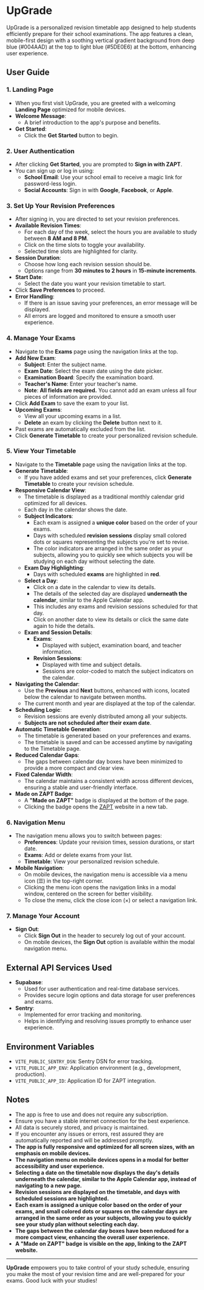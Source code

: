 # UpGrade

UpGrade is a personalized revision timetable app designed to help students efficiently prepare for their school examinations. The app features a clean, mobile-first design with a soothing vertical gradient background from deep blue (#004AAD) at the top to light blue (#5DE0E6) at the bottom, enhancing user experience.

## User Guide

### 1. **Landing Page**

- When you first visit UpGrade, you are greeted with a welcoming **Landing Page** optimized for mobile devices.
- **Welcome Message**:
  - A brief introduction to the app's purpose and benefits.
- **Get Started**:
  - Click the **Get Started** button to begin.

### 2. **User Authentication**

- After clicking **Get Started**, you are prompted to **Sign in with ZAPT**.
- You can sign up or log in using:
  - **School Email**: Use your school email to receive a magic link for password-less login.
  - **Social Accounts**: Sign in with **Google**, **Facebook**, or **Apple**.

### 3. **Set Up Your Revision Preferences**

- After signing in, you are directed to set your revision preferences.
- **Available Revision Times**:
  - For each day of the week, select the hours you are available to study between **8 AM and 8 PM**.
  - Click on the time slots to toggle your availability.
  - Selected time slots are highlighted for clarity.
- **Session Duration**:
  - Choose how long each revision session should be.
  - Options range from **30 minutes to 2 hours** in **15-minute increments**.
- **Start Date**:
  - Select the date you want your revision timetable to start.
- Click **Save Preferences** to proceed.
- **Error Handling**:
  - If there is an issue saving your preferences, an error message will be displayed.
  - All errors are logged and monitored to ensure a smooth user experience.

### 4. **Manage Your Exams**

- Navigate to the **Exams** page using the navigation links at the top.
- **Add New Exam**:
  - **Subject**: Enter the subject name.
  - **Exam Date**: Select the exam date using the date picker.
  - **Examination Board**: Specify the examination board.
  - **Teacher's Name**: Enter your teacher's name.
  - **Note**: **All fields are required.** You cannot add an exam unless all four pieces of information are provided.
- Click **Add Exam** to save the exam to your list.
- **Upcoming Exams**:
  - View all your upcoming exams in a list.
  - **Delete** an exam by clicking the **Delete** button next to it.
- Past exams are automatically excluded from the list.
- Click **Generate Timetable** to create your personalized revision schedule.

### 5. **View Your Timetable**

- Navigate to the **Timetable** page using the navigation links at the top.
- **Generate Timetable**:
  - If you have added exams and set your preferences, click **Generate Timetable** to create your revision schedule.
- **Responsive Calendar View**:
  - The timetable is displayed as a traditional monthly calendar grid optimized for all devices.
  - Each day in the calendar shows the date.
  - **Subject Indicators**:
    - Each exam is assigned a **unique color** based on the order of your exams.
    - Days with scheduled **revision sessions** display small colored dots or squares representing the subjects you're set to revise.
    - The color indicators are arranged in the same order as your subjects, allowing you to quickly see which subjects you will be studying on each day without selecting the date.
  - **Exam Day Highlighting**:
    - Days with scheduled **exams** are highlighted in **red**.
  - **Select a Day**:
    - Click on a date in the calendar to view its details.
    - The details of the selected day are displayed **underneath the calendar**, similar to the Apple Calendar app.
    - This includes any exams and revision sessions scheduled for that day.
    - Click on another date to view its details or click the same date again to hide the details.
  - **Exam and Session Details**:
    - **Exams**:
      - Displayed with subject, examination board, and teacher information.
    - **Revision Sessions**:
      - Displayed with time and subject details.
      - Sessions are color-coded to match the subject indicators on the calendar.
- **Navigating the Calendar**:
  - Use the **Previous** and **Next** buttons, enhanced with icons, located below the calendar to navigate between months.
  - The current month and year are displayed at the top of the calendar.
- **Scheduling Logic**:
  - Revision sessions are evenly distributed among all your subjects.
  - **Subjects are not scheduled after their exam date**.
- **Automatic Timetable Generation**:
  - The timetable is generated based on your preferences and exams.
  - The timetable is saved and can be accessed anytime by navigating to the Timetable page.
- **Reduced Calendar Gaps**:
  - The gaps between calendar day boxes have been minimized to provide a more compact and clear view.
- **Fixed Calendar Width**:
  - The calendar maintains a consistent width across different devices, ensuring a stable and user-friendly interface.
- **Made on ZAPT Badge**:
  - A **"Made on ZAPT"** badge is displayed at the bottom of the page.
  - Clicking the badge opens the [ZAPT](https://www.zapt.ai) website in a new tab.

### 6. **Navigation Menu**

- The navigation menu allows you to switch between pages:
  - **Preferences**: Update your revision times, session durations, or start date.
  - **Exams**: Add or delete exams from your list.
  - **Timetable**: View your personalized revision schedule.
- **Mobile Navigation**:
  - On mobile devices, the navigation menu is accessible via a menu icon (☰) in the top-right corner.
  - Clicking the menu icon opens the navigation links in a modal window, centered on the screen for better visibility.
  - To close the menu, click the close icon (×) or select a navigation link.

### 7. **Manage Your Account**

- **Sign Out**:
  - Click **Sign Out** in the header to securely log out of your account.
  - On mobile devices, the **Sign Out** option is available within the modal navigation menu.

## External API Services Used

- **Supabase**:
  - Used for user authentication and real-time database services.
  - Provides secure login options and data storage for user preferences and exams.
- **Sentry**:
  - Implemented for error tracking and monitoring.
  - Helps in identifying and resolving issues promptly to enhance user experience.

## Environment Variables

- `VITE_PUBLIC_SENTRY_DSN`: Sentry DSN for error tracking.
- `VITE_PUBLIC_APP_ENV`: Application environment (e.g., development, production).
- `VITE_PUBLIC_APP_ID`: Application ID for ZAPT integration.

## Notes

- The app is free to use and does not require any subscription.
- Ensure you have a stable internet connection for the best experience.
- All data is securely stored, and privacy is maintained.
- If you encounter any issues or errors, rest assured they are automatically reported and will be addressed promptly.
- **The app is fully responsive and optimized for all screen sizes, with an emphasis on mobile devices.**
- **The navigation menu on mobile devices opens in a modal for better accessibility and user experience.**
- **Selecting a date on the timetable now displays the day's details underneath the calendar, similar to the Apple Calendar app, instead of navigating to a new page.**
- **Revision sessions are displayed on the timetable, and days with scheduled sessions are highlighted.**
- **Each exam is assigned a unique color based on the order of your exams, and small colored dots or squares on the calendar days are arranged in the same order as your subjects, allowing you to quickly see your study plan without selecting each day.**
- **The gaps between the calendar day boxes have been reduced for a more compact view, enhancing the overall user experience.**
- **A "Made on ZAPT" badge is visible on the app, linking to the ZAPT website.**

---

**UpGrade** empowers you to take control of your study schedule, ensuring you make the most of your revision time and are well-prepared for your exams. Good luck with your studies!